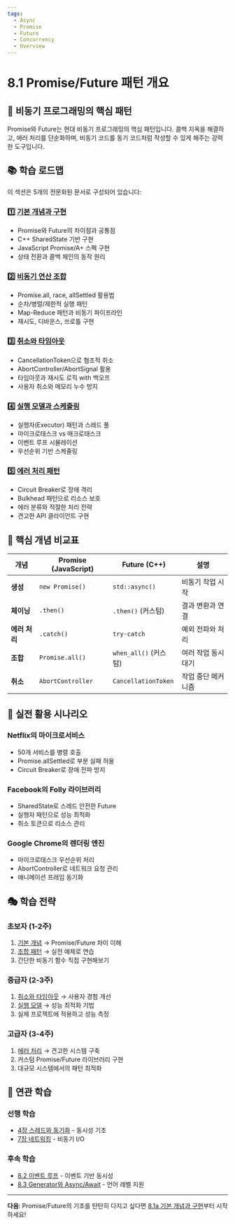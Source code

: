 ```yaml
---
tags:
  - Async
  - Promise
  - Future
  - Concurrency
  - Overview
---
```


# 8.1 Promise/Future 패턴 개요

## 🎁 비동기 프로그래밍의 핵심 패턴

Promise와 Future는 현대 비동기 프로그래밍의 핵심 패턴입니다. 콜백 지옥을 해결하고, 에러 처리를 단순화하며, 비동기 코드를 동기 코드처럼 작성할 수 있게 해주는 강력한 도구입니다.

## 📚 학습 로드맵

이 섹션은 5개의 전문화된 문서로 구성되어 있습니다:

### 1️⃣ [기본 개념과 구현](01a-promise-future-basics.md)

- Promise와 Future의 차이점과 공통점
- C++ SharedState 기반 구현
- JavaScript Promise/A+ 스펙 구현
- 상태 전환과 콜백 체인의 동작 원리

### 2️⃣ [비동기 연산 조합](01b-async-composition.md)

- Promise.all, race, allSettled 활용법
- 순차/병렬/제한적 실행 패턴
- Map-Reduce 패턴과 비동기 파이프라인
- 재시도, 디바운스, 쓰로틀 구현

### 3️⃣ [취소와 타임아웃](01c-cancellation-timeout.md)

- CancellationToken으로 협조적 취소
- AbortController/AbortSignal 활용
- 타임아웃과 재시도 로직 with 백오프
- 사용자 취소와 메모리 누수 방지

### 4️⃣ [실행 모델과 스케줄링](01d-execution-scheduling.md)

- 실행자(Executor) 패턴과 스레드 풀
- 마이크로태스크 vs 매크로태스크
- 이벤트 루프 시뮬레이션
- 우선순위 기반 스케줄링

### 5️⃣ [에러 처리 패턴](01e-error-handling.md)

- Circuit Breaker로 장애 격리
- Bulkhead 패턴으로 리소스 보호
- 에러 분류와 적절한 처리 전략
- 견고한 API 클라이언트 구현

## 🎯 핵심 개념 비교표

| 개념 | Promise (JavaScript) | Future (C++) | 설명 |
|------|---------------------|--------------|------|
| **생성** | `new Promise()` | `std::async()` | 비동기 작업 시작 |
| **체이닝** | `.then()` | `.then()` (커스텀) | 결과 변환과 연결 |
| **에러 처리** | `.catch()` | `try-catch` | 예외 전파와 처리 |
| **조합** | `Promise.all()` | `when_all()` (커스텀) | 여러 작업 동시 대기 |
| **취소** | `AbortController` | `CancellationToken` | 작업 중단 메커니즘 |

## 🚀 실전 활용 시나리오

### Netflix의 마이크로서비스

- 50개 서비스를 병렬 호출
- Promise.allSettled로 부분 실패 허용
- Circuit Breaker로 장애 전파 방지

### Facebook의 Folly 라이브러리

- SharedState로 스레드 안전한 Future
- 실행자 패턴으로 성능 최적화
- 취소 토큰으로 리소스 관리

### Google Chrome의 렌더링 엔진

- 마이크로태스크 우선순위 처리
- AbortController로 네트워크 요청 관리
- 애니메이션 프레임 동기화

## 🎭 학습 전략

### 초보자 (1-2주)

1. [기본 개념](01a-promise-future-basics.md) → Promise/Future 차이 이해
2. [조합 패턴](01b-async-composition.md) → 실전 예제로 연습
3. 간단한 비동기 함수 직접 구현해보기

### 중급자 (2-3주)

1. [취소와 타임아웃](01c-cancellation-timeout.md) → 사용자 경험 개선
2. [실행 모델](01d-execution-scheduling.md) → 성능 최적화 기법
3. 실제 프로젝트에 적용하고 성능 측정

### 고급자 (3-4주)

1. [에러 처리](01e-error-handling.md) → 견고한 시스템 구축
2. 커스텀 Promise/Future 라이브러리 구현
3. 대규모 시스템에서의 패턴 최적화

## 🔗 연관 학습

### 선행 학습

- [4장 스레드와 동기화](../chapter-04-process-thread/) - 동시성 기초
- [7장 네트워킹](../chapter-07-networking/) - 비동기 I/O

### 후속 학습

- [8.2 이벤트 루프](02-event-loop-concurrency.md) - 이벤트 기반 동시성
- [8.3 Generator와 Async/Await](03-generator-async-await.md) - 언어 레벨 지원

---

**다음**: Promise/Future의 기초를 탄탄히 다지고 싶다면 [8.1a 기본 개념과 구현](01a-promise-future-basics.md)부터 시작하세요!
